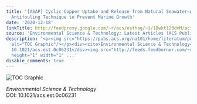 ```yaml
---
title: '[ASAP] Cyclic Copper Uptake and Release from Natural Seawater—A Fully Sustainable
  Antifouling Technique to Prevent Marine Growth'
date: '2020-12-18'
linkTitle: http://feedproxy.google.com/~r/acs/esthag/~3/1Dwktl2BdvM/acs.est.0c06231
source: 'Environmental Science & Technology: Latest Articles (ACS Publications)'
description: '<p><img src="https://pubs.acs.org/na101/home/literatum/publisher/achs/journals/content/esthag/0/esthag.ahead-of-print/acs.est.0c06231/20201218/images/medium/es0c06231_0008.gif"
  alt="TOC Graphic"/></p><div><cite>Environmental Science & Technology</cite></div><div>DOI:
  10.1021/acs.est.0c06231</div><img src="http://feeds.feedburner.com/~r/acs/esthag/~4/1Dwktl2BdvM"
  height="1" width="1" ...'
disable_comments: true
---
```

<p><img src="https://pubs.acs.org/na101/home/literatum/publisher/achs/journals/content/esthag/0/esthag.ahead-of-print/acs.est.0c06231/20201218/images/medium/es0c06231_0008.gif" alt="TOC Graphic"/></p><div><cite>Environmental Science & Technology</cite></div><div>DOI: 10.1021/acs.est.0c06231</div><img src="http://feeds.feedburner.com/~r/acs/esthag/~4/1Dwktl2BdvM" height="1" width="1" ...